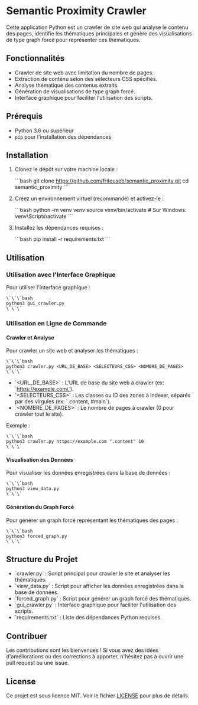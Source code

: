 
# Semantic Proximity Crawler

Cette application Python est un crawler de site web qui analyse le contenu des pages, identifie les thématiques principales et génère des visualisations de type graph forcé pour représenter ces thématiques.

## Fonctionnalités

- Crawler de site web avec limitation du nombre de pages.
- Extraction de contenu selon des sélecteurs CSS spécifiés.
- Analyse thématique des contenus extraits.
- Génération de visualisations de type graph forcé.
- Interface graphique pour faciliter l'utilisation des scripts.

## Prérequis

- Python 3.6 ou supérieur
- `pip` pour l'installation des dépendances

## Installation

1. Clonez le dépôt sur votre machine locale :

    \`\`\`bash
    git clone https://github.com/friteuseb/semantic_proximity.git
    cd semantic_proximity
    \`\`\`

2. Créez un environnement virtuel (recommandé) et activez-le :

    \`\`\`bash
    python -m venv venv
    source venv/bin/activate  # Sur Windows: venv\Scripts\activate
    \`\`\`

3. Installez les dépendances requises :

    \`\`\`bash
    pip install -r requirements.txt
    \`\`\`

## Utilisation

### Utilisation avec l'Interface Graphique

Pour utiliser l'interface graphique :

    \`\`\`bash
    python3 gui_crawler.py
    \`\`\`

### Utilisation en Ligne de Commande

#### Crawler et Analyse

Pour crawler un site web et analyser les thématiques :

    \`\`\`bash
    python3 crawler.py <URL_DE_BASE> <SELECTEURS_CSS> <NOMBRE_DE_PAGES>
    \`\`\`

- \`<URL_DE_BASE>\` : L'URL de base du site web à crawler (ex: \`https://example.com\`).
- \`<SELECTEURS_CSS>\` : Les classes ou ID des zones à indexer, séparés par des virgules (ex: \`.content, #main\`).
- \`<NOMBRE_DE_PAGES>\` : Le nombre de pages à crawler (0 pour crawler tout le site).

Exemple :

    \`\`\`bash
    python3 crawler.py https://example.com ".content" 10
    \`\`\`

#### Visualisation des Données

Pour visualiser les données enregistrées dans la base de données :

    \`\`\`bash
    python3 view_data.py
    \`\`\`

#### Génération du Graph Forcé

Pour générer un graph forcé représentant les thématiques des pages :

    \`\`\`bash
    python3 forced_graph.py
    \`\`\`

## Structure du Projet

- \`crawler.py\` : Script principal pour crawler le site et analyser les thématiques.
- \`view_data.py\` : Script pour afficher les données enregistrées dans la base de données.
- \`forced_graph.py\` : Script pour générer un graph forcé des thématiques.
- \`gui_crawler.py\` : Interface graphique pour faciliter l'utilisation des scripts.
- \`requirements.txt\` : Liste des dépendances Python requises.

## Contribuer

Les contributions sont les bienvenues ! Si vous avez des idées d'améliorations ou des corrections à apporter, n'hésitez pas à ouvrir une pull request ou une issue.

## License

Ce projet est sous licence MIT. Voir le fichier [LICENSE](LICENSE) pour plus de détails.
